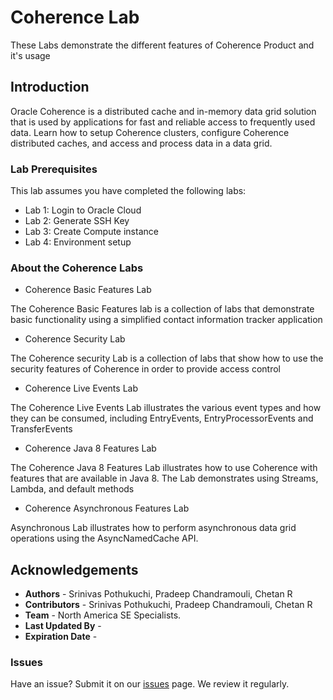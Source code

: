 # Coherence Lab
These Labs demonstrate the different features of Coherence Product and it's usage

## Introduction

Oracle Coherence is a distributed cache and in-memory data grid solution that is used by applications for fast and reliable access to frequently used data. Learn how to setup Coherence clusters, configure Coherence distributed caches, and access and process data in a data grid.

### Lab Prerequisites

This lab assumes you have completed the following labs:
- Lab 1:  Login to Oracle Cloud
- Lab 2:  Generate SSH Key
- Lab 3:  Create Compute instance 
- Lab 4:  Environment setup
   

### About the Coherence Labs

- Coherence Basic Features Lab
  
The Coherence Basic Features lab is a collection of labs that demonstrate basic functionality using a simplified contact information tracker application

- Coherence Security Lab
  
The Coherence security Lab is a collection of labs that show how to use the security features of Coherence in order to provide access control

- Coherence Live Events Lab
  
The Coherence Live Events Lab illustrates the various event types and how they can be consumed, including EntryEvents, EntryProcessorEvents and TransferEvents

- Coherence Java 8 Features Lab
  
The Coherence Java 8 Features Lab illustrates how to use Coherence with features that are available in Java 8. The Lab demonstrates using Streams, Lambda, and default methods

- Coherence Asynchronous Features Lab
  
Asynchronous Lab illustrates how to perform asynchronous data grid operations using the AsyncNamedCache API.




  
  

 

## Acknowledgements

- **Authors** - Srinivas Pothukuchi, Pradeep Chandramouli, Chetan R
- **Contributors** -  Srinivas Pothukuchi, Pradeep Chandramouli, Chetan R
- **Team** - North America SE Specialists.
- **Last Updated By** -  
- **Expiration Date** -    

### Issues
Have an issue?  Submit it on our [issues](https://github.com/oracle/learning-library/issues) page. We review it regularly.
      
 
